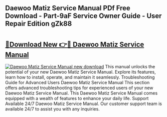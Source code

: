 ## Daewoo Matiz Service Manual PDf Free Download - Part-9aF Service Owner Guide - User Repair Edition gZk88

# <h2><a href="http://bc98862.oget.top/?id=Daewoo+Matiz+Service+Manual">🔗Download New 👉🔴 Daewoo Matiz Service Manual</a></h2>

[![Daewoo Matiz Service Manual new download](https://i.imgur.com/5g1atiW.png)](http://bc98862.oget.top/?id=Daewoo+Matiz+Service+Manual)
This manual unlocks the potential of your new Daewoo Matiz Service Manual. Explore its features, learn how to install, operate, and maintain it seamlessly. Troubleshooting Guide for Advanced Users Daewoo Matiz Service Manual This section offers advanced troubleshooting tips for experienced users of your new Daewoo Matiz Service Manual. This Daewoo Matiz Service Manual comes equipped with a wealth of features to enhance your daily life. Support Available 24/7 Daewoo Matiz Service Manual. Our customer support team is available 24/7 to assist you with any inquiries.
